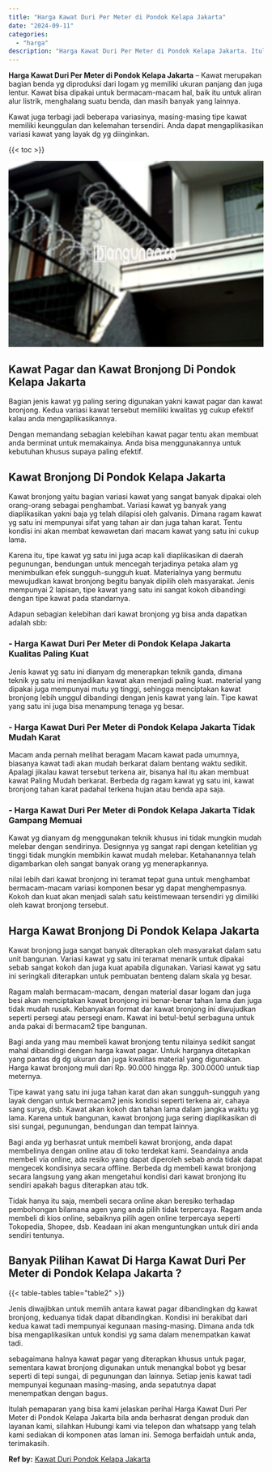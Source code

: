 ```yaml
---
title: "Harga Kawat Duri Per Meter di Pondok Kelapa Jakarta"
date: "2024-09-11"
categories: 
  - "harga"
description: "Harga Kawat Duri Per Meter di Pondok Kelapa Jakarta. Itulah pemaparan yang bisa kami jelaskan perihal Harga Kawat Duri Per Meter di Pondok Kelapa Jakarta bil..."
---
```


**Harga Kawat Duri Per Meter di Pondok Kelapa Jakarta** – Kawat merupakan bagian benda yg diproduksi dari logam yg memiliki ukuran panjang dan juga lentur. Kawat bisa dipakai untuk bermacam-macam hal, baik itu untuk aliran alur listrik, menghalang suatu benda, dan masih banyak yang lainnya.

Kawat juga terbagi jadi beberapa variasinya, masing-masing tipe kawat memiliki keunggulan dan kelemahan tersendiri. Anda dapat mengaplikasikan variasi kawat yang layak dg yg diinginkan.

{{< toc >}}

![Harga Kawat Duri Per Meter di Pondok Kelapa Jakarta](/images/jual-kawat-murah29.png)

## Kawat Pagar dan Kawat Bronjong Di Pondok Kelapa Jakarta

Bagian jenis kawat yg paling sering digunakan yakni kawat pagar dan kawat bronjong. Kedua variasi kawat tersebut memiliki kwalitas yg cukup efektif kalau anda mengaplikasikannya.

Dengan memandang sebagian kelebihan kawat pagar tentu akan membuat anda berminat untuk memakainya. Anda bisa menggunakannya untuk kebutuhan khusus supaya paling efektif.

## Kawat Bronjong Di Pondok Kelapa Jakarta

Kawat bronjong yaitu bagian variasi kawat yang sangat banyak dipakai oleh orang-orang sebagai penghambat. Variasi kawat yg banyak yang diaplikasikan yakni baja yg telah dilapisi oleh galvanis. Dimana ragam kawat yg satu ini mempunyai sifat yang tahan air dan juga tahan karat. Tentu kondisi ini akan membat kewawetan dari macam kawat yang satu ini cukup lama.

Karena itu, tipe kawat yg satu ini juga acap kali diaplikasikan di daerah pegunungan, bendungan untuk mencegah terjadinya petaka alam yg menimbulkan efek sungguh-sungguh kuat. Materialnya yang bermutu mewujudkan kawat bronjong begitu banyak dipilih oleh masyarakat. Jenis mempunyai 2 lapisan, tipe kawat yang satu ini sangat kokoh dibandingi dengan tipe kawat pada standarnya.

Adapun sebagian kelebihan dari kawat bronjong yg bisa anda dapatkan adalah sbb:

### \- Harga Kawat Duri Per Meter di Pondok Kelapa Jakarta Kualitas Paling Kuat

Jenis kawat yg satu ini dianyam dg menerapkan teknik ganda, dimana teknik yg satu ini menjadikan kawat akan menjadi paling kuat. material yang dipakai juga mempunyai mutu yg tinggi, sehingga menciptakan kawat bronjong lebih unggul dibandingi dengan jenis kawat yang lain. Tipe kawat yang satu ini juga bisa menampung tenaga yg besar.

### \- Harga Kawat Duri Per Meter di Pondok Kelapa Jakarta Tidak Mudah Karat

Macam anda pernah melihat beragam Macam kawat pada umumnya, biasanya kawat tadi akan mudah berkarat dalam bentang waktu sedikit. Apalagi jikalau kawat tersebut terkena air, bisanya hal itu akan membuat kawat Paling Mudah berkarat. Berbeda dg ragam kawat yg satu ini, kawat bronjong tahan karat padahal terkena hujan atau benda apa saja.

### \- Harga Kawat Duri Per Meter di Pondok Kelapa Jakarta Tidak Gampang Memuai

Kawat yg dianyam dg menggunakan teknik khusus ini tidak mungkin mudah melebar dengan sendirinya. Designnya yg sangat rapi dengan ketelitian yg tinggi tidak mungkin membikin kawat mudah melebar. Ketahanannya telah digambarkan oleh sangat banyak orang yg menerapkannya.

nilai lebih dari kawat bronjong ini teramat tepat guna untuk menghambat bermacam-macam variasi komponen besar yg dapat menghempasnya. Kokoh dan kuat akan menjadi salah satu keistimewaan tersendiri yg dimiliki oleh kawat bronjong tersebut.

## Harga Kawat Bronjong Di Pondok Kelapa Jakarta

Kawat bronjong juga sangat banyak diterapkan oleh masyarakat dalam satu unit bangunan. Variasi kawat yg satu ini teramat menarik untuk dipakai sebab sangat kokoh dan juga kuat apabila digunakan. Variasi kawat yg satu ini seringkali diterapkan untuk pembuatan benteng dalam skala yg besar.

Ragam malah bermacam-macam, dengan material dasar logam dan juga besi akan menciptakan kawat bronjong ini benar-benar tahan lama dan juga tidak mudah rusak. Kebanyakan format dar kawat bronjong ini diwujudkan seperti persegi atau persegi enam. Kawat ini betul-betul serbaguna untuk anda pakai di bermacam2 tipe bangunan.

Bagi anda yang mau membeli kawat bronjong tentu nilainya sedikit sangat mahal dibandingi dengan harga kawat pagar. Untuk harganya ditetapkan yang pantas dg dg ukuran dan juga kwalitas material yang digunakan. Harga kawat bronjong muli dari Rp. 90.000 hingga Rp. 300.0000 untuk tiap meternya.

Tipe kawat yang satu ini juga tahan karat dan akan sungguh-sungguh yang layak dengan untuk bermacam2 jenis kondisi seperti terkena air, cahaya sang surya, dsb. Kawat akan kokoh dan tahan lama dalam jangka waktu yg lama. Karena untuk bangunan, kawat bronjong juga sering diaplikasikan di sisi sungai, pegunungan, bendungan dan tempat lainnya.

Bagi anda yg berhasrat untuk membeli kawat bronjong, anda dapat membelinya dengan online atau di toko terdekat kami. Seandainya anda membeli via online, ada resiko yang dapat diperoleh sebab anda tidak dapat mengecek kondisinya secara offline. Berbeda dg membeli kawat bronjong secara langsung yang akan mengetahui kondisi dari kawat bronjong itu sendiri apakah bagus diterapkan atau tdk.

Tidak hanya itu saja, membeli secara online akan beresiko terhadap pembohongan bilamana agen yang anda pilih tidak terpercaya. Ragam anda membeli di kios online, sebaiknya pilih agen online terpercaya seperti Tokopedia, Shopee, dsb. Keadaan ini akan menguntungkan untuk diri anda sendiri tentunya.

## Banyak Pilihan Kawat Di Harga Kawat Duri Per Meter di Pondok Kelapa Jakarta ?

{{< table-tables table="table2" >}}

Jenis diwajibkan untuk memlih antara kawat pagar dibandingkan dg kawat bronjong, keduanya tidak dapat dibandingkan. Kondisi ini berakibat dari kedua kawat tadi mempunyai kegunaan masing-masing. Dimana anda tdk bisa mengaplikasikan untuk kondisi yg sama dalam menempatkan kawat tadi.

sebagaimana halnya kawat pagar yang diterapkan khusus untuk pagar, sementara kawat bronjong digunakan untuk menangkal bobot yg besar seperti di tepi sungai, di pegunungan dan lainnya. Setiap jenis kawat tadi mempunyai kegunaan masing-masing, anda sepatutnya dapat menempatkan dengan bagus.

Itulah pemaparan yang bisa kami jelaskan perihal Harga Kawat Duri Per Meter di Pondok Kelapa Jakarta bila anda berhasrat dengan produk dan layanan kami, silahkan Hubungi kami via telepon dan whatsapp yang telah kami sediakan di komponen atas laman ini. Semoga berfaidah untuk anda, terimakasih.

**Ref by:** [Kawat Duri Pondok Kelapa Jakarta](https://id.wikipedia.org/wiki/Kawat)
